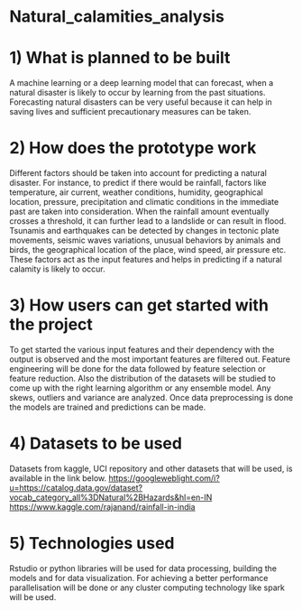# Natural_calamities_analysis

# 1) What is planned to be built

  A machine learning or a deep learning model that can forecast, when a natural disaster is likely to occur by learning from the past situations. Forecasting natural disasters can be very useful because it can help in saving lives and sufficient precautionary measures can be taken.  

# 2) How does the prototype work
  
  Different factors should be taken into account for predicting a natural disaster. For instance, to predict if there would be rainfall, factors like temperature, air current, weather conditions, humidity, geographical location, pressure, precipitation and climatic conditions in the immediate past are taken into consideration. When the rainfall amount eventually crosses a threshold, it can further lead to a landslide or can result in flood.
  Tsunamis and earthquakes can be detected by changes in tectonic plate movements, seismic waves variations, unusual behaviors by animals and birds, the geographical location of the place, wind speed, air pressure etc. These factors act as the input features and helps in predicting if a natural calamity is likely to occur.

# 3) How users can get started with the project
  
  To get started the various input features and their dependency with the output is observed and the most important features are filtered out. Feature engineering will be done for the data followed by feature selection or feature reduction. Also the distribution of the datasets will be studied to come up with the right learning algorithm or any ensemble model. Any skews, outliers and variance are analyzed. Once data preprocessing is done the models are trained and predictions can be made.

# 4) Datasets to be used
  
  Datasets from kaggle, UCI repository and other datasets that will be used, is available in the link below.
https://googleweblight.com/i?u=https://catalog.data.gov/dataset?vocab_category_all%3DNatural%2BHazards&hl=en-IN
https://www.kaggle.com/rajanand/rainfall-in-india

# 5) Technologies used
   Rstudio or python libraries will be used for data processing, building the models and for data visualization. For achieving a better performance parallelisation will be done or any cluster computing technology like spark will be used.



